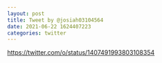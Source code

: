 ```yaml
--- 
layout: post 
title: Tweet by @josiah03104564 
date: 2021-06-22 1624407223 
categories: twitter 
--- 
```

https://twitter.com/o/status/1407491993803108354